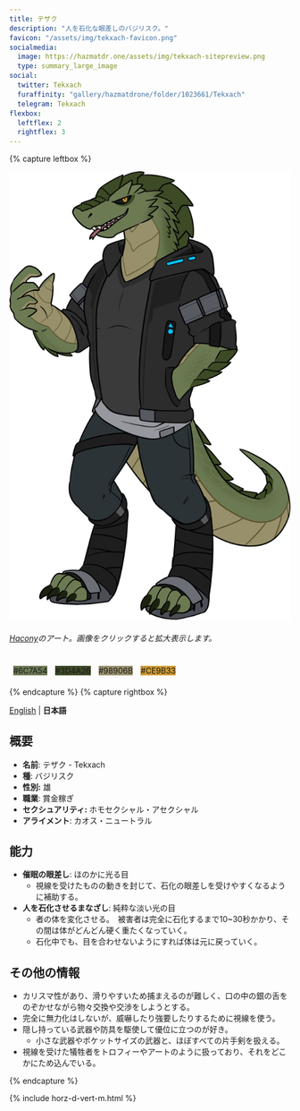 ```yaml
---
title: テザク
description: "人を石化な眼差しのバジリスク。"
favicon: "/assets/img/tekxach-favicon.png"
socialmedia:
  image: https://hazmatdr.one/assets/img/tekxach-sitepreview.png
  type: summary_large_image
social:
  twitter: Tekxach
  furaffinity: "gallery/hazmatdrone/folder/1023661/Tekxach"
  telegram: Tekxach
flexbox:
  leftflex: 2
  rightflex: 3
---
```


{% capture leftbox %}

[![キャラクターシート](/assets/img/2021JulyTekxach2.png)](/assets/img/2021JulyTekxach2.png)
###### [Hacony](https://www.furaffinity.net/user/qundium)のアート。画像をクリックすると拡大表示します。
<span style="display: flex; flex-wrap: wrap">
	<span style="padding: 0.5em"><span class="colorbox darktext" style="background-color: #6C7A54">#6C7A54</span></span>
	<span style="padding: 0.5em"><span class="colorbox lighttext" style="background-color: #3D4A26">#3D4A26</span></span>
	<span style="padding: 0.5em"><span class="colorbox darktext" style="background-color: #98906B">#98906B</span></span>
	<span style="padding: 0.5em"><span class="colorbox darktext" style="background-color: #CE9B33">#CE9B33</span></span>
</span>

{% endcapture %}
{% capture rightbox %}

[English](https://hazmatdr.one/tekxach/) | **日本語**
## 概要
- **名前**: テザク - Tekxach
- **種**: バジリスク
- **性別:** 雄
- **職業**: 賞金稼ぎ
- **セクシュアリティ:** ホモセクシャル・アセクシャル
- **アライメント**: カオス・ニュートラル

## 能力
* **催眠の眼差し**: ほのかに光る目
  * 視線を受けたものの動きを封じて、石化の眼差しを受けやすくなるように補助する。
* **人を石化させるまなざし**: 純粋な淡い光の目
  * 者の体を変化させる。　被害者は完全に石化するまで10~30秒かかり、その間は体がどんどん硬く重たくなっていく。
  * 石化中でも、目を合わせないようにすれば体は元に戻っていく。

## その他の情報
* カリスマ性があり、滑りやすいため捕まえるのが難しく、口の中の銀の舌をのぞかせながら物々交換や交渉をしようとする。
* 完全に無力化はしないが、威嚇したり強要したりするために視線を使う。
* 隠し持っている武器や防具を駆使して優位に立つのが好き。
  * 小さな武器やポケットサイズの武器と、ほぼすべての片手剣を扱える。
* 視線を受けた犠牲者をトロフィーやアートのように扱っており、それをどこかにため込んでいる。

{% endcapture %}

<!-- Turns capture groups into a flex box. Must come after capture groups. -->
{% include horz-d-vert-m.html %}
